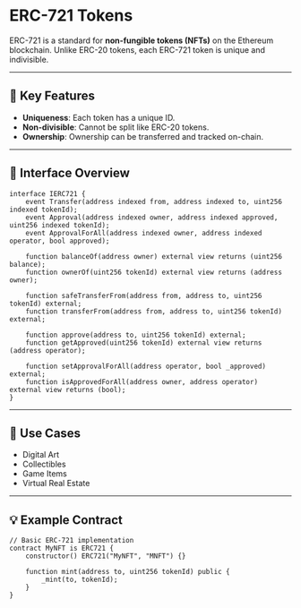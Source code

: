 # ERC-721 Tokens

ERC-721 is a standard for **non-fungible tokens (NFTs)** on the Ethereum blockchain. Unlike ERC-20 tokens, each ERC-721 token is unique and indivisible.

---

## 🔑 Key Features

- **Uniqueness**: Each token has a unique ID.
- **Non-divisible**: Cannot be split like ERC-20 tokens.
- **Ownership**: Ownership can be transferred and tracked on-chain.

---

## 📜 Interface Overview

```solidity
interface IERC721 {
    event Transfer(address indexed from, address indexed to, uint256 indexed tokenId);
    event Approval(address indexed owner, address indexed approved, uint256 indexed tokenId);
    event ApprovalForAll(address indexed owner, address indexed operator, bool approved);

    function balanceOf(address owner) external view returns (uint256 balance);
    function ownerOf(uint256 tokenId) external view returns (address owner);

    function safeTransferFrom(address from, address to, uint256 tokenId) external;
    function transferFrom(address from, address to, uint256 tokenId) external;

    function approve(address to, uint256 tokenId) external;
    function getApproved(uint256 tokenId) external view returns (address operator);

    function setApprovalForAll(address operator, bool _approved) external;
    function isApprovedForAll(address owner, address operator) external view returns (bool);
}
```

---

## 🎯 Use Cases

- Digital Art
- Collectibles
- Game Items
- Virtual Real Estate

---

## 💡 Example Contract

```solidity
// Basic ERC-721 implementation
contract MyNFT is ERC721 {
    constructor() ERC721("MyNFT", "MNFT") {}

    function mint(address to, uint256 tokenId) public {
        _mint(to, tokenId);
    }
}
```
